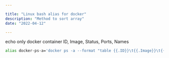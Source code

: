 ```yaml
---

title: "Linux bash alias for docker"
description: "Method to sort array"
date: "2022-04-12"

---
```


echo only docker container ID, Image, Status, Ports, Names

```bash
alias docker-ps-a='docker ps -a --format "table {{.ID}}\t{{.Image}}\t{{.Status}}\t{{.Ports}}\t{{.Names}}"'
```
